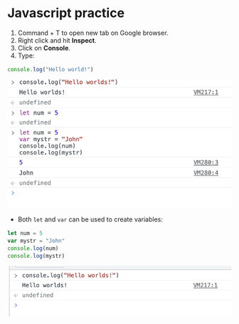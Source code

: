 # Javascript practice

1. Command + T to open new tab on Google browser.
1. Right click and hit **Inspect**.
1. Click on **Console**.
1. Type:

```javascript
console.log("Hello world!")
```


![var-log](/assets/var-log.png)

* Both `let` and `var` can be used to create variables:

```javascript
let num = 5
var mystr = "John"
console.log(num)
console.log(mystr)
```

![console-log](/assets/console-log.png)
